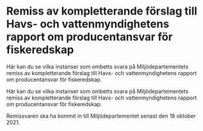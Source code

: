 # Remiss av kompletterande förslag till Havs- och vattenmyndighetens rapport om producentansvar för fiskeredskap

Här kan du se vilka instanser som ombetts svara på Miljödepartementets remiss av kompletterande förslag till Havs- och vattenmyndighetens rapport om producentansvar för fiskeredskap.

Här kan du se vilka instanser som ombetts svara på Miljödepartementets remiss av kompletterande förslag till Havs- och vattenmyndighetens rapport om producentansvar för fiskeredskap.

Remissvaren ska ha kommit in till Miljödepartementet senast den 18 oktober 2021.
